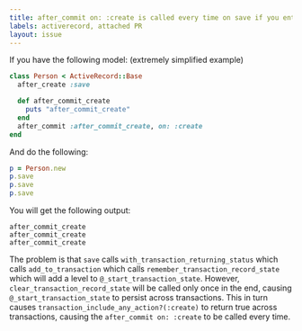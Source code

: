 ```yaml
---
title: after_commit on: :create is called every time on save if you enter a transaction in a transaction of the object
labels: activerecord, attached PR
layout: issue
---
```


If you have the following model: (extremely simplified example)

``` ruby
class Person < ActiveRecord::Base
  after_create :save

  def after_commit_create
    puts "after_commit_create"
  end
  after_commit :after_commit_create, on: :create
end
```

And do the following:

``` ruby
p = Person.new
p.save
p.save
p.save
```

You will get the following output:

```
after_commit_create
after_commit_create
after_commit_create
```

The problem is that `save` calls `with_transaction_returning_status` which calls `add_to_transaction` which calls `remember_transaction_record_state` which will add a level to `@_start_transaction_state`. However, `clear_transaction_record_state` will be called only once in the end, causing `@_start_transaction_state` to persist across transactions. This in turn causes `transaction_include_any_action?(:create)` to return true across transactions, causing the `after_commit on: :create` to be called every time.

